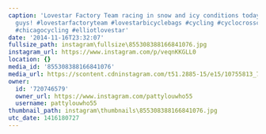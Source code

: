 ```yaml
---
caption: 'Lovestar Factory Team racing in snow and icy conditions today! Great race
  guys! #lovestarfactoryteam #lovestarbicyclebags #cycling #cyclocrosschicago #cyclocross
  #chicagocycling #elliotlovestar'
date: '2014-11-16T23:32:07'
fullsize_path: instagram\fullsize\855308388166841076.jpg
instagram_url: https://www.instagram.com/p/veqnKKGLL0
location: {}
media_id: '855308388166841076'
media_url: https://scontent.cdninstagram.com/t51.2885-15/e15/10755813_754596061242364_1278100324_n.jpg?ig_cache_key=ODU1MzA4Mzg4MTY2ODQxMDc2.2
owner:
  id: '720746579'
  owner_url: https://www.instagram.com/pattylouwho55
  username: pattylouwho55
thumbnail_path: instagram\thumbnails\855308388166841076.jpg
utc_date: 1416180727
---
```

